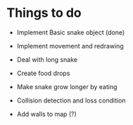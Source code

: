 # Things to do

- Implement Basic snake object (done)

- Implement movement and redrawing
- Deal with long snake
- Create food drops
- Make snake grow longer by eating
- Collision detection and loss condition
- Add walls to map (?)
